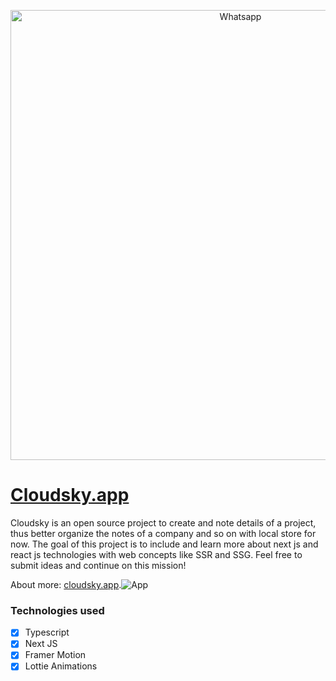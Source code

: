 <p align="center">
  <img src="https://i.imgur.com/VnIaNJp.png" width="720" title="Whatsapp">
</p>

# [Cloudsky.app](https://cloudsky.app)

Cloudsky is an open source project to create and note details of a project, thus better organize the notes of a company and so on with local store for now.
The goal of this project is to include and learn more about next js and react js technologies with web concepts like SSR and SSG. Feel free to submit ideas and continue on this mission!

About more: [cloudsky.app](https://cloudsky.app).![App](https://i.imgur.com/ueTVJyP.png)

### Technologies used

- [x] Typescript
- [x] Next JS
- [x] Framer Motion
- [x] Lottie Animations
